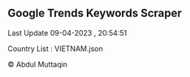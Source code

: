 

## Google Trends Keywords Scraper 
 
Last Update 09-04-2023 , 20:54:51

Country List :
VIETNAM.json



© Abdul Muttaqin 
